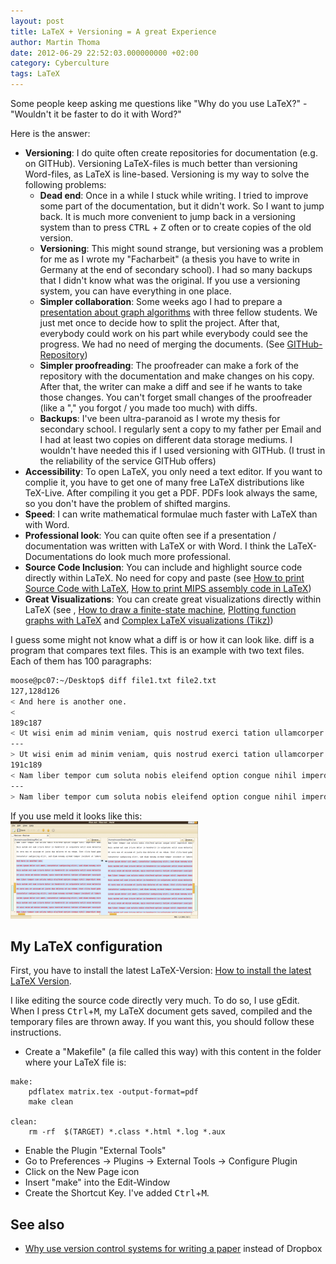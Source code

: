 ```yaml
---
layout: post
title: LaTeX + Versioning = A great Experience
author: Martin Thoma
date: 2012-06-29 22:52:03.000000000 +02:00
category: Cyberculture
tags: LaTeX
---
```

Some people keep asking me questions like "Why do you use LaTeX?" - "Wouldn't it be faster to do it with Word?"

Here is the answer:
<ul>
  <li><strong>Versioning</strong>: I do quite often create repositories for documentation (e.g. on GITHub). Versioning LaTeX-files is much better than versioning Word-files, as LaTeX is line-based. Versioning is my way to solve the following problems:
  <ul>
    <li><strong>Dead end</strong>: Once in a while I stuck while writing. I tried to improve some part of the documentation, but it didn't work. So I want to jump back. It is much more convenient to jump back in a versioning system than to press <kbd>CTRL</kbd> + <kbd>Z</kbd> often or to create copies of the old version.</li>
     <li><strong>Versioning</strong>: This might sound strange, but versioning was a problem for me as I wrote my "Facharbeit" (a thesis you have to write in Germany at the end of secondary school). I had so many backups that I didn't know what was the original. If you use a versioning system, you can have everything in one place.</li>
      <li><strong>Simpler collaboration</strong>: Some weeks ago I had to prepare a <a href="http://cloud.github.com/downloads/MartinThoma/ICPC-Referat/Graphentheorie-2.pdf">presentation about graph algorithms</a> with three fellow students. We just met once to decide how to split the project. After that, everybody could work on his part while everybody could see the progress. We had no need of merging the documents. (See <a href="https://github.com/MartinThoma/ICPC-Referat">GITHub-Repository</a>)</li>
      <li><strong>Simpler proofreading</strong>: The proofreader can make a fork of the repository with the documentation and make changes on his copy. After that, the writer can make a diff and see if he wants to take those changes. You can't forget small changes of the proofreader (like a "," you forgot / you made too much) with diffs.</li>
      <li><strong>Backups</strong>: I've been ultra-paranoid as I wrote my thesis for secondary school. I regularly sent a copy to my father per Email and I had at least two copies on different data storage mediums. I wouldn't have needed this if I used versioning with GITHub. (I trust in the reliability of the service GITHub offers)</li>
  </ul>
  </li>
  <li><strong>Accessibility</strong>: To open LaTeX, you only need a text editor. If you want to complie it, you have to get one of many free LaTeX distributions like TeX-Live. After compiling it you get a PDF. PDFs look always the same, so you don't have the problem of shifted margins.</li>
  <li><strong>Speed</strong>: I can write mathematical formulae much faster with LaTeX than with Word.</li>
  <li><strong>Professional look</strong>: You can quite often see if a presentation / documentation was written with LaTeX or with Word. I think the LaTeX-Documentations do look much more professional.</li>
  <li><strong>Source Code Inclusion</strong>: You can include and highlight source code directly within LaTeX. No need for copy and paste (see <a href="../how-to-print-source-code-with-latex/" title="How to print Source Code with LaTeX">How to print Source Code with LaTeX</a>, <a href="../how-print-mips-assembly-code-latex/" title="How to print MIPS assembly code in LaTeX">How to print MIPS assembly code in LaTeX</a>)</li>
  <li><strong>Great Visualizations</strong>: You can create great visualizations directly within LaTeX (see , <a href="../how-to-draw-a-finite-state-machine/" title="How to draw a finite-state machine">How to draw a finite-state machine</a>, <a href="../plotting-function-graphs-with-latex/" title="Plotting function graphs with LaTeX">Plotting function graphs with LaTeX</a> and <a href="../complex-latex-visualizations-tikz/" title="Complex LaTeX visualizations (Tikz)">Complex LaTeX visualizations (Tikz)</a>)</li>
</ul>

I guess some might not know what a diff is or how it can look like. diff is a program that compares text files. This is an example with two text files. Each of them has 100 paragraphs:

```bash
moose@pc07:~/Desktop$ diff file1.txt file2.txt
127,128d126
< And here is another one.
<
189c187
< Ut wisi enim ad minim veniam, quis nostrud exerci tation ullamcorper suscipit lobortis nisl ut aliquip ex ea commodo consequat. Duis autem vel eum iriure dolor in hendrerit in vulputate velit esse molestie consequat, vel illum dolore eu feugiat nulla facilisis at vero eros et accumsan et iusto odio dignissim qui blandit praesent luptatum zzril delenit augue dui s dolore te feugait nulla facilisi.
---
> Ut wisi enim ad minim veniam, quis nostrud exerci tation ullamcorper suscipit lobortis nisl ut aliquip ex ea commodo consequat. Duis autem vel eum iriure dolor in hendrerit in vulputate velit esse molestie consequat, vel illum dolore eu feugiat nulla facilisis at vero eros et accumsan et iusto odio dignissim qui blandit praesent luptatum zzril delenit augue duis dolore te feugait nulla facilisi.
191c189
< Nam liber tempor cum soluta nobis eleifend option congue nihil imperdiet doming id quod mazim placerat facer possim assum. Lorem ipsum dolor sit amet, consectetuer adipiscing elit, sed diam nosnummy nibh euismod tincidunt ut laoreet dolore magna aliquam erat volutpat. Ut wisi enim ad minim veniam, quis nostrud exerci tation ullamcorper suscipit lobortis nisl ut aliquip ex ea commodo consequat.
---
> Nam liber tempor cum soluta nobis eleifend option congue nihil imperdiet doming id quod mazim placerat facer possim assum. Lorem ipsum dolor sit amet, consectetuer adipiscing elit, sed diam nonummy nibh euismod tincidunt ut laoreet dolore magna aliquam erat volutpat. Ut wisi enim ad minim veniam, quis nostrud exerci tation ullamcorper suscipit lobortis nisl ut aliquip ex ea commodo consequat.
```

If you use meld it looks like this:
<a href="../images/2012/06/meld-diff.png"><img src="../images/2012/06/meld-diff-300x156.png" alt="" title="meld-diff" width="300" height="156" class="aligncenter size-medium wp-image-29051" /></a>

<h2>My LaTeX configuration</h2>
First, you have to install the latest LaTeX-Version: <a href="../how-to-install-the-latest-latex-version/" title="How to install the latest LaTeX Version">How to install the latest LaTeX Version</a>.

I like editing the source code directly very much. To do so, I use gEdit. When I press <kbd>Ctrl</kbd>+<kbd>M</kbd>, my LaTeX document gets saved, compiled and the temporary files are thrown away. If you want this, you should follow these instructions.

<ul>
 <li>Create a "Makefile" (a file called this way) with this content in the folder where your LaTeX file is:</li>
</ul>

```basemake
make:
	pdflatex matrix.tex -output-format=pdf
	make clean

clean:
	rm -rf  $(TARGET) *.class *.html *.log *.aux
```

<ul>
  <li>Enable the Plugin "External Tools"</li>
  <li>Go to Preferences &rarr; Plugins &rarr; External Tools &rarr; Configure Plugin</li>
  <li>Click on the New Page icon</li>
  <li>Insert "make" into the Edit-Window</li>
  <li>Create the Shortcut Key. I've added <kbd>Ctrl</kbd>+<kbd>M</kbd>.</li>
</ul>

<h2>See also</h2>
<ul>
  <li><a href="http://academia.stackexchange.com/a/5281/4092">Why use version control systems for writing a paper</a> instead of Dropbox</li>
</ul>

